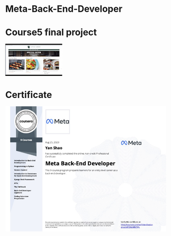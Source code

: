 # Meta-Back-End-Developer

# Course5 final project
![demo](https://github.com/yanshao113/Meta-Back-End-Developer/blob/main/5Django_Web_Framework/littlelemon_demo.gif)

# Certificate
![](https://github.com/yanshao113/Meta-Back-End-Developer/blob/main/Meta%20Back-End%20Developer_%20Coursera.jpg)

